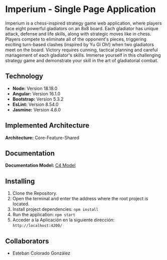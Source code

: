 # Imperium - Single Page Application

Imperium is a chess-inspired strategy game web application, where players face eight powerful gladiators on an 8x8 board. Each gladiator has unique attack, defense and life skills, along with strategic moves like in chess. Players compete to eliminate all of the opponent's pieces, triggering exciting turn-based clashes (inspired by Yu Gi Oh!) when two gladiators meet on the board. Victory requires cunning, tactical planning and careful management of each gladiator's skills. Immerse yourself in this challenging strategy game and demonstrate your skill in the art of gladiatorial combat.

## Technology

- **Node:** Version 18.18.0
- **Angular:** Version 16.1.0
- **Bootstrap:** Version 5.3.2
- **EsLint:** Version 8.54.0
- **Jasmine:** Version 4.6.0

## Implemented Architecture

**Architecture:**  Core-Feature-Shared

## Documentation

**Documentation Model:** [C4 Model](/)

## Installing

1. Clone the Repository.
2. Open the terminal and enter the address where the root project is located.
3. Install project dependencies:
   `npm install`
4. Run the application:
	`npm start`
5. Acceder a la Aplicación en la siguiente dirección:
	`http://localhost:4200/`

## Collaborators

- Esteban Colorado González